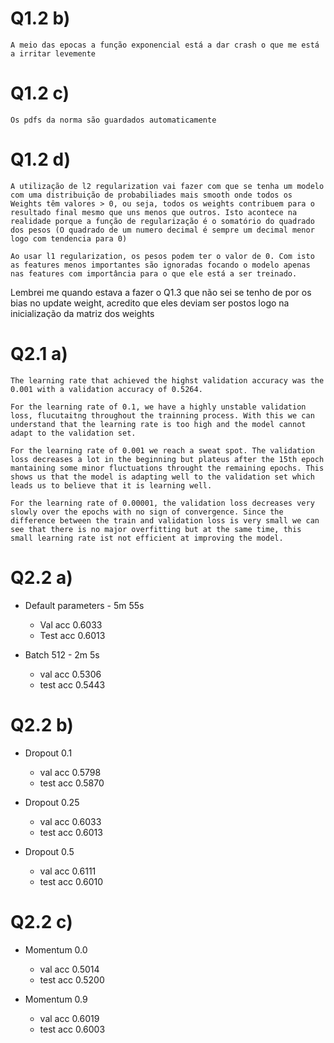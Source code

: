 # Q1.2 b)
    A meio das epocas a função exponencial está a dar crash o que me está a irritar levemente

# Q1.2 c)
    Os pdfs da norma são guardados automaticamente

# Q1.2 d)

    A utilização de l2 regularization vai fazer com que se tenha um modelo com uma distribuição de probabiliades mais smooth onde todos os Weights têm valores > 0, ou seja, todos os weights contribuem para o resultado final mesmo que uns menos que outros. Isto acontece na realidade porque a função de regularização é o somatório do quadrado dos pesos (O quadrado de um numero decimal é sempre um decimal menor logo com tendencia para 0)

    Ao usar l1 regularization, os pesos podem ter o valor de 0. Com isto as features menos importantes são ignoradas focando o modelo apenas nas features com importância para o que ele está a ser treinado.


Lembrei me quando estava a fazer o Q1.3 que não sei se tenho de por os bias no update weight, acredito que eles deviam ser postos logo na inicialização da matriz dos weights


# Q2.1 a)

    The learning rate that achieved the highst validation accuracy was the 0.001 with a validation accuracy of 0.5264.

    For the learning rate of 0.1, we have a highly unstable validation loss, flucutaitng throughout the trainning process. With this we can understand that the learning rate is too high and the model cannot adapt to the validation set.

    For the learning rate of 0.001 we reach a sweat spot. The validation loss decreases a lot in the beginning but plateus after the 15th epoch mantaining some minor fluctuations throught the remaining epochs. This shows us that the model is adapting well to the validation set which leads us to believe that it is learning well.

    For the learning rate of 0.00001, the validation loss decreases very slowly over the epochs with no sign of convergence. Since the difference between the train and validation loss is very small we can see that there is no major overfitting but at the same time, this small learning rate ist not efficient at improving the model.

# Q2.2 a)

- Default parameters - 5m 55s
    - Val acc 0.6033
    - Test acc 0.6013

- Batch 512 - 2m 5s
    - val acc 0.5306
    - test acc 0.5443

# Q2.2 b)

- Dropout 0.1
    - val acc 0.5798
    - test acc 0.5870

- Dropout 0.25
    - val acc 0.6033
    - test acc 0.6013

- Dropout 0.5
    - val acc 0.6111
    - test acc 0.6010


# Q2.2 c)

- Momentum 0.0
    - val acc 0.5014
    - test acc 0.5200

- Momentum 0.9
    - val acc 0.6019
    - test acc 0.6003